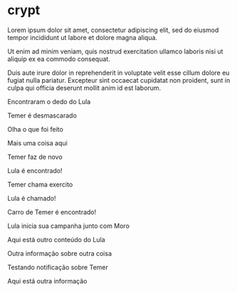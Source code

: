 # crypt
Lorem ipsum dolor sit amet, consectetur adipiscing elit, sed do eiusmod tempor incididunt ut labore et dolore magna aliqua.

Ut enim ad minim veniam, quis nostrud exercitation ullamco laboris nisi ut aliquip ex ea commodo consequat. 

Duis aute irure dolor in reprehenderit in voluptate velit esse cillum dolore eu fugiat nulla pariatur. Excepteur sint occaecat cupidatat non proident, sunt in culpa qui officia deserunt mollit anim id est laborum.

Encontraram o dedo do Lula

Temer é desmascarado

Olha o que foi feito

Mais uma coisa aqui

Temer faz de novo


Lula é encontrado!


Temer chama exercito

Lula é chamado!

Carro de Temer é encontrado!

Lula inicia sua campanha junto com Moro

Aqui está outro conteúdo do Lula

Outra informação sobre outra coisa

Testando notificação sobre Temer

Aqui está outra informação
